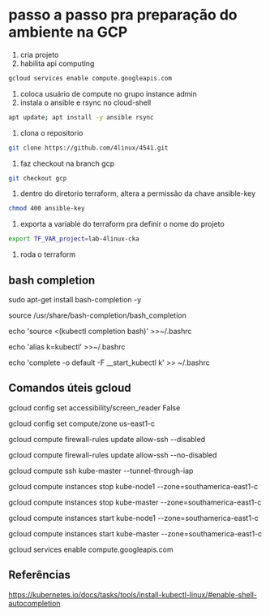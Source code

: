 # passo a passo pra preparação do ambiente na GCP

1. cria projeto
1. habilita api computing

```sh
gcloud services enable compute.googleapis.com
```

1. coloca usuário de compute no grupo instance admin
1. instala o ansible e rsync no cloud-shell

```sh
apt update; apt install -y ansible rsync
```

1. clona o repositorio

```sh
git clone https://github.com/4linux/4541.git
```

1. faz checkout na branch gcp

```sh
git checkout gcp
```

1. dentro do diretorio terraform, altera a permissão da chave ansible-key

```sh
chmod 400 ansible-key
```

1. exporta a variable do terraform pra definir o nome do projeto

```sh
export TF_VAR_project=lab-4linux-cka
```
1. roda o terraform

## bash completion

sudo apt-get install bash-completion -y

source /usr/share/bash-completion/bash_completion

echo 'source <(kubectl completion bash)' >>~/.bashrc

echo 'alias k=kubectl' >>~/.bashrc

echo 'complete -o default -F __start_kubectl k' >> ~/.bashrc

## Comandos úteis gcloud

gcloud config set accessibility/screen_reader False

gcloud config set compute/zone us-east1-c

gcloud compute firewall-rules update allow-ssh --disabled

gcloud compute firewall-rules update allow-ssh --no-disabled

gcloud compute ssh kube-master --tunnel-through-iap

gcloud compute instances stop kube-node1 --zone=southamerica-east1-c

gcloud compute instances stop kube-master --zone=southamerica-east1-c

gcloud compute instances start kube-node1 --zone=southamerica-east1-c

gcloud compute instances start kube-master --zone=southamerica-east1-c 

gcloud services enable compute.googleapis.com

## Referências

https://kubernetes.io/docs/tasks/tools/install-kubectl-linux/#enable-shell-autocompletion
